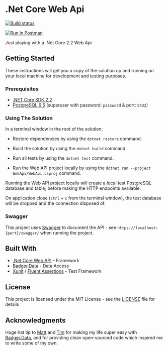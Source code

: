 # .Net Core Web Api

[![Build status](https://ci.appveyor.com/api/projects/status/rlou2yhasuj4h1tl/branch/master?svg=true)](https://ci.appveyor.com/project/Danny-UKDM/dotnetcore-webapi/branch/master) 

[![Run in Postman](https://run.pstmn.io/button.svg)](https://app.getpostman.com/run-collection/b7a76145125d646477c7)

Just playing with a .Net Core 2.2 Web Api

## Getting Started

These instructions will get you a copy of the solution up and running on your local machine for development and testing purposes.

### Prerequisites

* [.NET Core SDK 2.2](https://dotnet.microsoft.com/download/dotnet-core/2.2)
* [PostgreSQL 9.5](https://www.postgresql.org/download/) (superuser with password: `password` & port: `5432`)

### Using The Solution

In a terminal window in the root of the solution;

* Restore dependencies by using the `dotnet restore` command.

* Build the solution by using the `dotnet build` command.

* Run all tests by using the `dotnet test` command.

* Run the Web API project locally by using the `dotnet run --project WebApi/WebApi.csproj` command.

Running the Web API project locally will create a local test PostgreSQL database and table; before making the HTTP endpoints available.

On application close (`ctrl` + `c` from the terminal window), the test database will be dropped and the connection disposed of.

### Swagger

This project uses [Swagger](https://github.com/domaindrivendev/Swashbuckle.AspNetCore) to document the API - see `https://localhost:{port}/swagger/` when running the project.

## Built With

* [.Net Core Web API](https://docs.microsoft.com/en-us/aspnet/core/web-api/) - Framework
* [Badger.Data](https://github.com/timbarker/Badger.Data) - Data Access
* [Xunit](https://xunit.github.io/) / [Fluent Assertions](https://fluentassertions.com/) - Test Framework

## License

This project is licensed under the MIT License - see the [LICENSE](LICENSE) file for details

## Acknowledgments

Huge hat tip to [Matt](https://github.com/mholland) and [Tim](https://github.com/timbarker) for making my life super easy with [Badger.Data](https://github.com/timbarker/Badger.Data), and for providing clean open-sourced code which inspired me to write some of my own.
